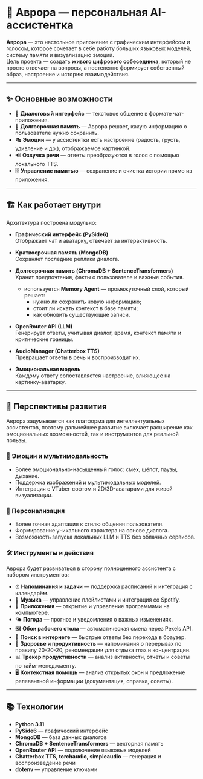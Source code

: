 # 🌌 Аврора — персональная AI-ассистентка  

**Аврора** — это настольное приложение с графическим интерфейсом и голосом, которое сочетает в себе работу больших языковых моделей, систему памяти и визуализацию эмоций.  
Цель проекта — создать **живого цифрового собеседника**, который не просто отвечает на вопросы, а постепенно формирует собственный образ, настроение и историю взаимодействия.

---

## ✨ Основные возможности  

- 💬 **Диалоговый интерфейс** — текстовое общение в формате чат-приложения.  
- 🧠 **Долгосрочная память** — Аврора решает, какую информацию о пользователе нужно сохранить.  
- 🎭 **Эмоции** — у ассистентки есть настроение (радость, грусть, удивление и др.), отображаемое картинкой.  
- 🔊 **Озвучка речи** — ответы преобразуются в голос с помощью локального TTS.  
- 🗄 **Управление памятью** — сохранение и очистка истории прямо из приложения.  

---

## 🏗 Как работает внутри  

Архитектура построена модульно:  

- **Графический интерфейс (PySide6)**  
  Отображает чат и аватарку, отвечает за интерактивность.  

- **Краткосрочная память (MongoDB)**  
  Сохраняет последние реплики диалога.  

- **Долгосрочная память (ChromaDB + SentenceTransformers)**  
  Хранит предпочтения, факты о пользователе и важные события.  
  - используется **Memory Agent** — промежуточный слой, который решает:  
    - нужно ли сохранить новую информацию;  
    - стоит ли искать контекст в базе памяти;  
    - как обновить существующие записи.  

- **OpenRouter API (LLM)**  
  Генерирует ответы, учитывая диалог, время, контекст памяти и критические границы.  

- **AudioManager (Chatterbox TTS)**  
  Превращает ответы в речь и воспроизводит их.  

- **Эмоциональная модель**  
  Каждому ответу сопоставляется настроение, влияющее на картинку-аватарку.  

---

## 🔮 Перспективы развития  

Аврора задумывается как платформа для интеллектуальных ассистентов, поэтому дальнейшее развитие включает расширение как эмоциональных возможностей, так и инструментов для реальной пользы.  

### 🤖 Эмоции и мультимодальность  
- Более эмоционально-насыщенный голос: смех, шёпот, паузы, дыхание.  
- Поддержка изображений и мультимодальных моделей.  
- Интеграция с VTuber-софтом и 2D/3D-аватарами для живой визуализации.  

### 🧠 Персонализация  
- Более точная адаптация к стилю общения пользователя.  
- Формирование уникального характера на основе диалога.  
- Возможность запуска локальных LLM и TTS без облачных сервисов.  

### 🛠 Инструменты и действия  
Аврора будет развиваться в сторону полноценного ассистента с набором инструментов:  

- ⏰ **Напоминания и задачи** — поддержка расписаний и интеграция с календарём.  
- 🎵 **Музыка** — управление плейлистами и интеграция со Spotify.  
- 📂 **Приложения** — открытие и управление программами на компьютере.  
- 🌤 **Погода** — прогноз и уведомления о важных изменениях.  
- 🖼 **Обои рабочего стола** — автоматическая смена через Pexels API.  
- 🔎 **Поиск в интернете** — быстрые ответы без перехода в браузер.  
- 🧘 **Здоровье и продуктивность** — напоминания о перерывах по правилу 20-20-20, рекомендации для отдыха глаз и концентрации.   
- 📊 **Трекер продуктивности** — анализ активности, отчёты и советы по тайм-менеджменту.  
- 🖥 **Контекстная помощь** — анализ открытых окон и предложение релевантной информации (документация, справка, советы).

---

## 📚 Технологии  

- **Python 3.11**  
- **PySide6** — графический интерфейс  
- **MongoDB** — база данных диалогов  
- **ChromaDB + SentenceTransformers** — векторная память  
- **OpenRouter API** — подключение языковых моделей  
- **Chatterbox TTS, torchaudio, simpleaudio** — генерация и воспроизведение речи  
- **dotenv** — управление ключами 
